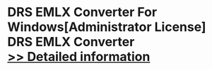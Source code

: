 # DRS EMLX Converter For Windows[Administrator License]<br />DRS EMLX Converter<br />[>> Detailed information](https://secure.shareit.com/shareit/product.html?productid=301004303&affiliateid=200057808)
